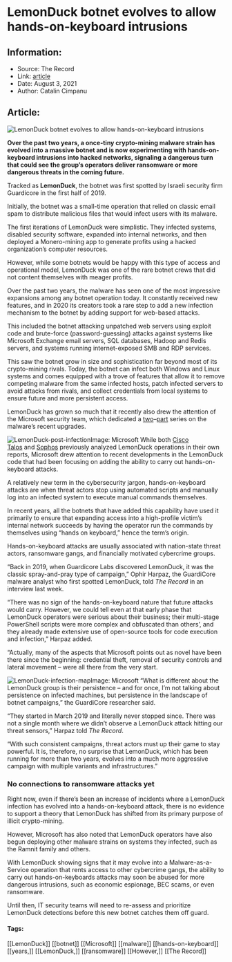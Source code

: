 # LemonDuck botnet evolves to allow hands-on-keyboard intrusions
### 

## Information:
+ Source: The Record
+ Link: [article](https://therecord.media/lemonduck-botnet-evolves-to-allow-hands-on-keyboard-intrusions/)
+ Date: August 3, 2021
+ Author: Catalin Cimpanu


## Article:
![LemonDuck botnet evolves to allow hands-on-keyboard intrusions](https://therecord.media/wp-content/uploads/2021/08/world-map.png)

**Over the past two years, a once-tiny crypto-mining malware strain has evolved into a massive botnet and is now experimenting with hands-on-keyboard intrusions into hacked networks, signaling a dangerous turn that could see the group’s operators deliver ransomware or more dangerous threats in the coming future.**


Tracked as **LemonDuck**, the botnet was first spotted by Israeli security firm Guardicore in the first half of 2019.





Initially, the botnet was a small-time operation that relied on classic email spam to distribute malicious files that would infect users with its malware.


The first iterations of LemonDuck were simplistic. They infected systems, disabled security software, expanded into internal networks, and then deployed a Monero-mining app to generate profits using a hacked organization’s computer resources.


However, while some botnets would be happy with this type of access and operational model, LemonDuck was one of the rare botnet crews that did not content themselves with meager profits.


Over the past two years, the malware has seen one of the most impressive expansions among any botnet operation today. It constantly received new features, and in 2020 its creators took a rare step to add a new infection mechanism to the botnet by adding support for web-based attacks.


This included the botnet attacking unpatched web servers using exploit code and brute-force (password-guessing) attacks against systems like Microsoft Exchange email servers, SQL databases, Hadoop and Redis servers, and systems running internet-exposed SMB and RDP services.


This saw the botnet grow in size and sophistication far beyond most of its crypto-mining rivals. Today, the botnet can infect both Windows and Linux systems and comes equipped with a trove of features that allow it to remove competing malware from the same infected hosts, patch infected servers to avoid attacks from rivals, and collect credentials from local systems to ensure future and more persistent access.


LemonDuck has grown so much that it recently also drew the attention of the Microsoft security team, which dedicated a [two](https://www.microsoft.com/security/blog/2021/07/22/when-coin-miners-evolve-part-1-exposing-lemonduck-and-lemoncat-modern-mining-malware-infrastructure/)–[part](https://www.microsoft.com/security/blog/2021/07/29/when-coin-miners-evolve-part-2-hunting-down-lemonduck-and-lemoncat-attacks/) series on the malware’s recent upgrades.


![LemonDuck-post-infection](https://www-therecord.recfut.com/wp-content/uploads/2021/08/LemonDuck-post-infection-1024x564.png)Image: Microsoft
While both [Cisco Talos](https://blog.talosintelligence.com/2021/05/lemon-duck-spreads-wings.html) and [Sophos](https://news.sophos.com/en-us/2021/05/07/new-lemon-duck-variants-exploiting-microsoft-exchange-server/) previously analyzed LemonDuck operations in their own reports, Microsoft drew attention to recent developments in the LemonDuck code that had been focusing on adding the ability to carry out hands-on-keyboard attacks.


A relatively new term in the cybersecurity jargon, hands-on-keyboard attacks are when threat actors stop using automated scripts and manually log into an infected system to execute manual commands themselves.


In recent years, all the botnets that have added this capability have used it primarily to ensure that expanding access into a high-profile victim’s internal network succeeds by having the operator run the commands by themselves using “hands on keyboard,” hence the term’s origin.


Hands-on-keyboard attacks are usually associated with nation-state threat actors, ransomware gangs, and financially motivated cybercrime groups.


“Back in 2019, when Guardicore Labs discovered LemonDuck, it was the classic spray-and-pray type of campaign,” Ophir Harpaz, the GuardiCore malware analyst who first spotted LemonDuck, told *The Record* in an interview last week.


“There was no sign of the hands-on-keyboard nature that future attacks would carry. However, we could tell even at that early phase that LemonDuck operators were serious about their business; their multi-stage PowerShell scripts were more complex and obfuscated than others’, and they already made extensive use of open-source tools for code execution and infection,” Harpaz added.


“Actually, many of the aspects that Microsoft points out as novel have been there since the beginning: credential theft, removal of security controls and lateral movement – were all there from the very start.


![LemonDuck-infection-map](https://www-therecord.recfut.com/wp-content/uploads/2021/08/LemonDuck-infection-map.png)Image: Microsoft
“What is different about the LemonDuck group is their persistence – and for once, I’m not talking about persistence on infected machines, but persistence in the landscape of botnet campaigns,” the GuardiCore researcher said.


“They started in March 2019 and literally never stopped since. There was not a single month where we didn’t observe a LemonDuck attack hitting our threat sensors,” Harpaz told *The Record*.


“With such consistent campaigns, threat actors must up their game to stay powerful. It is, therefore, no surprise that LemonDuck, which has been running for more than two years, evolves into a much more aggressive campaign with multiple variants and infrastructures.”


### No connections to ransomware attacks yet


Right now, even if there’s been an increase of incidents where a LemonDuck infection has evolved into a hands-on-keyboard attack, there is no evidence to support a theory that LemonDuck has shifted from its primary purpose of illicit crypto-mining.


However, Microsoft has also noted that LemonDuck operators have also begun deploying other malware strains on systems they infected, such as the Ramnit family and others.


With LemonDuck showing signs that it may evolve into a Malware-as-a-Service operation that rents access to other cybercrime gangs, the ability to carry out hands-on-keyboards attacks may soon be abused for more dangerous intrusions, such as economic espionage, BEC scams, or even ransomware.


Until then, IT security teams will need to re-assess and prioritize LemonDuck detections before this new botnet catches them off guard.





#### Tags:
[[LemonDuck]] [[botnet]] [[Microsoft]] [[malware]] [[hands-on-keyboard]] [[years,]] [[LemonDuck,]] [[ransomware]] [[However,]] [[The Record]]
